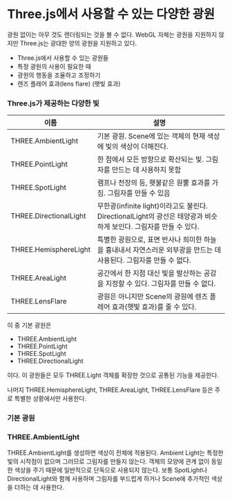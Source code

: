 # Three.js에서 사용할 수 있는 다양한 광원

광원 없이는 아무 것도 렌더링되는 것을 볼 수 없다. WebGL 자체는 광원을 지원하지 않지만 Three.js는 광대한 양의 광원을 지원하고 있다.

- Three.js에서 사용할 수 있는 광원들
- 특정 광원의 사용이 필요한 때
- 광원의 행동을 조율하고 조정하기
- 렌즈 플레어 효과(lens flare) (햇빛 효과)

### Three.js가 제공하는 다양한 빛

| 이름                   | 설명                                                         |
| ---------------------- | ------------------------------------------------------------ |
| THREE.AmbientLight     | 기본 광원. Scene에 있는 객체의 현재 색상에 빛의 색상이 더해진다. |
| THREE.PointLight       | 한 점에서 모든 방향으로 확산되는 빛. 그림자를 만드는 데 사용하지 못함 |
| THREE.SpotLight        | 램프나 천장의 등, 횃불같은 원뿔 효과를 가짐. 그림자를 만들 수 있음 |
| THREE.DirectionalLight | 무한광(infinite light)이라고도 불린다. DirectionalLight의 광선은 태양광과 비슷하게 보인다. 그림자를 만들 수 있다. |
| THREE.HemisphereLight  | 특별한 광원으로, 표면 반사나 희미한 하늘을 흉내내서 자연스러운 외부광을 만드는 데 사용된다. 그림자를 만들 수 없다. |
| THREE.AreaLight        | 공간에서 한 지점 대신 빛을 발산하는 공감을 지정할 수 있다. 그림자를 만들 수 없다. |
| THREE.LensFlare        | 광원은 아니지만 Scene의 광원에 렌즈 플레어 효과(햇빛 효과)를 줄 수 있다. |

이 중 기본 광원은 

- THREE.AmbientLight
- THREE.PointLight
- THREE.SpotLight
- THREE.DirectionalLight

이다. 이 광원들은 모두 THREE.Light 객체를 확장한 것으로 공통된 기능을 제공한다.

나머지 THREE.HemisphereLight, THREE.AreaLight, THREE.LensFlare 등은 주로 특별한 상황에서만 사용한다.

### 기본 광원

### THREE.AmbientLight	

THREE.AmbientLight를 생성하면 색상이 전체에 적용된다. Ambient Light는 특정한 빛의 시작점이 없으며 그러므로 그림자를 만들지 않는다. 객체의 모양에 관계 없이 동일한 색상을 주기 때문에 일반적으로 단독으로 사용되지 않는다. 보통 SpotLight나 DirectionalLight와 함께 사용하며 그림자를 부드럽게 하거나 Scene에 추가적인 색상을 더하는 데 사용한다.